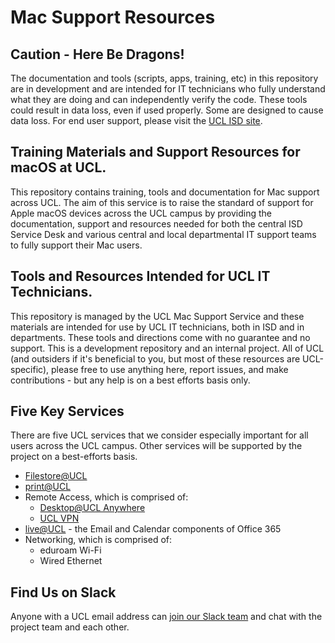 # Mac Support Resources
## Caution - Here Be Dragons!
The documentation and tools (scripts, apps, training, etc) in this repository are in development and are intended for IT technicians who fully understand what they are doing and can independently verify the code. These tools could result in data loss, even if used properly. Some are designed to cause data loss. For end user support, please visit the [UCL ISD site](http://www.ucl.ac.uk/isd/).

## Training Materials and Support Resources for macOS at UCL.
This repository contains training, tools and documentation for Mac support across UCL. The aim of this service is to raise the standard of support for Apple macOS devices across the UCL campus by providing the documentation, support and resources needed for both the central ISD Service Desk and various central and local departmental IT support teams to fully support their Mac users.

## Tools and Resources Intended for UCL IT Technicians.
This repository is managed by the UCL Mac Support Service and these materials are intended for use by UCL IT technicians, both in ISD and in departments. These tools and directions come with no guarantee and no support. This is a development repository and an internal project. All of UCL (and outsiders if it's beneficial to you, but most of these resources are UCL-specific), please free to use anything here, report issues, and make contributions - but any help is on a best efforts basis only.

## Five Key Services
There are five UCL services that we consider especially important for all users across the UCL campus. Other services will be supported by the project on a best-efforts basis.
- [Filestore@UCL](../Filestore)
- [print@UCL](../Print-UCL)
- Remote Access, which is comprised of:
  - [Desktop@UCL Anywhere](../Desktop-Anywhere)
  - [UCL VPN](../VPN)
- [live@UCL](../Office-365) - the Email and Calendar components of Office 365
- Networking, which is comprised of:
  - eduroam Wi-Fi
  - Wired Ethernet

## Find Us on Slack
Anyone with a UCL email address can [join our Slack team](https://ucl-mac-support.slack.com) and chat with the project team and each other.
